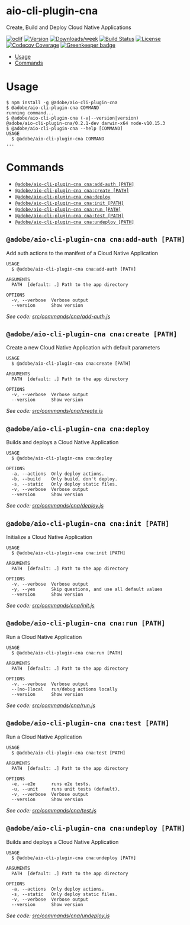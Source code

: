 aio-cli-plugin-cna
==================

Create, Build and Deploy Cloud Native Applications

[![oclif](https://img.shields.io/badge/cli-oclif-brightgreen.svg)](https://oclif.io)
[![Version](https://img.shields.io/npm/v/aio-cli-plugin-cna.svg)](https://npmjs.org/package/@adobe/aio-cli-plugin-cna)
[![Downloads/week](https://img.shields.io/npm/dw/aio-cli-plugin-cna.svg)](https://npmjs.org/package/@adobe/aio-cli-plugin-cna)
[![Build Status](https://travis-ci.org/adobe/aio-cli-plugin-cna.svg?branch=master)](https://travis-ci.org/adobe/aio-cli-plugin-cna)
[![License](https://img.shields.io/badge/License-Apache%202.0-blue.svg)](https://opensource.org/licenses/Apache-2.0)
[![Codecov Coverage](https://img.shields.io/codecov/c/github/adobe/aio-cli-plugin-cna/master.svg?style=flat-square)](https://codecov.io/gh/adobe/aio-cli-plugin-cna/) 
[![Greenkeeper badge](https://badges.greenkeeper.io/adobe/aio-cli-plugin-cna.svg)](https://greenkeeper.io/)

<!-- toc -->
* [Usage](#usage)
* [Commands](#commands)
<!-- tocstop -->
# Usage
<!-- usage -->
```sh-session
$ npm install -g @adobe/aio-cli-plugin-cna
$ @adobe/aio-cli-plugin-cna COMMAND
running command...
$ @adobe/aio-cli-plugin-cna (-v|--version|version)
@adobe/aio-cli-plugin-cna/0.2.1-dev darwin-x64 node-v10.15.3
$ @adobe/aio-cli-plugin-cna --help [COMMAND]
USAGE
  $ @adobe/aio-cli-plugin-cna COMMAND
...
```
<!-- usagestop -->
# Commands
<!-- commands -->
* [`@adobe/aio-cli-plugin-cna cna:add-auth [PATH]`](#adobeaio-cli-plugin-cna-cnaadd-auth-path)
* [`@adobe/aio-cli-plugin-cna cna:create [PATH]`](#adobeaio-cli-plugin-cna-cnacreate-path)
* [`@adobe/aio-cli-plugin-cna cna:deploy`](#adobeaio-cli-plugin-cna-cnadeploy)
* [`@adobe/aio-cli-plugin-cna cna:init [PATH]`](#adobeaio-cli-plugin-cna-cnainit-path)
* [`@adobe/aio-cli-plugin-cna cna:run [PATH]`](#adobeaio-cli-plugin-cna-cnarun-path)
* [`@adobe/aio-cli-plugin-cna cna:test [PATH]`](#adobeaio-cli-plugin-cna-cnatest-path)
* [`@adobe/aio-cli-plugin-cna cna:undeploy [PATH]`](#adobeaio-cli-plugin-cna-cnaundeploy-path)

## `@adobe/aio-cli-plugin-cna cna:add-auth [PATH]`

Add auth actions to the manifest of a Cloud Native Application

```
USAGE
  $ @adobe/aio-cli-plugin-cna cna:add-auth [PATH]

ARGUMENTS
  PATH  [default: .] Path to the app directory

OPTIONS
  -v, --verbose  Verbose output
  --version      Show version
```

_See code: [src/commands/cna/add-auth.js](https://github.com/adobe/aio-cli-plugin-cna/blob/v0.2.1-dev/src/commands/cna/add-auth.js)_

## `@adobe/aio-cli-plugin-cna cna:create [PATH]`

Create a new Cloud Native Application with default parameters

```
USAGE
  $ @adobe/aio-cli-plugin-cna cna:create [PATH]

ARGUMENTS
  PATH  [default: .] Path to the app directory

OPTIONS
  -v, --verbose  Verbose output
  --version      Show version
```

_See code: [src/commands/cna/create.js](https://github.com/adobe/aio-cli-plugin-cna/blob/v0.2.1-dev/src/commands/cna/create.js)_

## `@adobe/aio-cli-plugin-cna cna:deploy`

Builds and deploys a Cloud Native Application

```
USAGE
  $ @adobe/aio-cli-plugin-cna cna:deploy

OPTIONS
  -a, --actions  Only deploy actions.
  -b, --build    Only build, don't deploy.
  -s, --static   Only deploy static files.
  -v, --verbose  Verbose output
  --version      Show version
```

_See code: [src/commands/cna/deploy.js](https://github.com/adobe/aio-cli-plugin-cna/blob/v0.2.1-dev/src/commands/cna/deploy.js)_

## `@adobe/aio-cli-plugin-cna cna:init [PATH]`

Initialize a Cloud Native Application

```
USAGE
  $ @adobe/aio-cli-plugin-cna cna:init [PATH]

ARGUMENTS
  PATH  [default: .] Path to the app directory

OPTIONS
  -v, --verbose  Verbose output
  -y, --yes      Skip questions, and use all default values
  --version      Show version
```

_See code: [src/commands/cna/init.js](https://github.com/adobe/aio-cli-plugin-cna/blob/v0.2.1-dev/src/commands/cna/init.js)_

## `@adobe/aio-cli-plugin-cna cna:run [PATH]`

Run a Cloud Native Application

```
USAGE
  $ @adobe/aio-cli-plugin-cna cna:run [PATH]

ARGUMENTS
  PATH  [default: .] Path to the app directory

OPTIONS
  -v, --verbose  Verbose output
  --[no-]local   run/debug actions locally
  --version      Show version
```

_See code: [src/commands/cna/run.js](https://github.com/adobe/aio-cli-plugin-cna/blob/v0.2.1-dev/src/commands/cna/run.js)_

## `@adobe/aio-cli-plugin-cna cna:test [PATH]`

Run a Cloud Native Application

```
USAGE
  $ @adobe/aio-cli-plugin-cna cna:test [PATH]

ARGUMENTS
  PATH  [default: .] Path to the app directory

OPTIONS
  -e, --e2e      runs e2e tests.
  -u, --unit     runs unit tests (default).
  -v, --verbose  Verbose output
  --version      Show version
```

_See code: [src/commands/cna/test.js](https://github.com/adobe/aio-cli-plugin-cna/blob/v0.2.1-dev/src/commands/cna/test.js)_

## `@adobe/aio-cli-plugin-cna cna:undeploy [PATH]`

Builds and deploys a Cloud Native Application

```
USAGE
  $ @adobe/aio-cli-plugin-cna cna:undeploy [PATH]

ARGUMENTS
  PATH  [default: .] Path to the app directory

OPTIONS
  -a, --actions  Only deploy actions.
  -s, --static   Only deploy static files.
  -v, --verbose  Verbose output
  --version      Show version
```

_See code: [src/commands/cna/undeploy.js](https://github.com/adobe/aio-cli-plugin-cna/blob/v0.2.1-dev/src/commands/cna/undeploy.js)_
<!-- commandsstop -->
